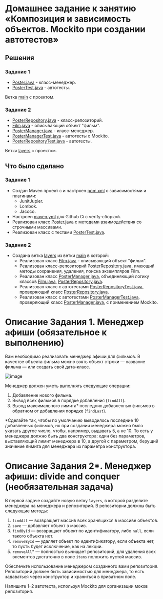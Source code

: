 # Домашнее задание к занятию «Композиция и зависимость объектов. Mockito при создании автотестов»

## Решения
### Задание 1
 * <a href="https://github.com/Nephedov/12.1.Java/blob/main/src/main/java/ru/netology/javaqa/Poster.java">Poster.java</a> - класс-менеджер.
 * <a href="https://github.com/Nephedov/12.1.Java/blob/main/src/test/java/ru/netology/javaqa/PosterTest.java">PosterTest.java</a> - автотесты.

Ветка <a href="https://github.com/Nephedov/12.1.Java/tree/main">main</a> с проектом.
### Задание 2
 * <a href="https://github.com/Nephedov/12.1.Java/blob/layers/src/main/java/ru/netology/repository/PosterRepository.java">PosterRepository.java</a> - класс-репозиторий.
 * <a href="https://github.com/Nephedov/12.1.Java/blob/layers/src/main/java/ru/netology/domain/Film.java">Film.java</a> - описывающий объект "фильм".
 * <a href="https://github.com/Nephedov/12.1.Java/blob/layers/src/main/java/ru/netology/PosterManager.java">PosterManager.java</a> - класс-менеджер.
 * <a href="https://github.com/Nephedov/12.1.Java/blob/ed12c306e1d981abbd628204c763029920f9a38f/src/test/java/ru/netology/PosterManagerTest.java">PosterManagerTest.java</a> - автотесты с Mockito.
 * <a href="https://github.com/Nephedov/12.1.Java/blob/layers/src/test/java/ru/netology/repository/PosterRepositoryTest.java">PosterRepositoryTest.java</a> - автотесты.

Ветка <a href="https://github.com/Nephedov/12.1.Java/tree/layers">layers</a> с проектом.
## Что было сделано
### Задание 1
* Создан Maven проект с и настроен <a href="https://github.com/Nephedov/12.1.Java/blob/main/pom.xml">pom.xml</a> c зависимостями и плагинами:
  * JunitJupier.
  * Lombok.
  * Jacoco.
* Настроен <a href="https://github.com/Nephedov/12.1.Java/blob/main/.github/workflows/maven.yml">maven.yml</a> для Github Ci c verify-сборкой.
* Реализован класс <a href="https://github.com/Nephedov/12.1.Java/blob/main/src/main/java/ru/netology/javaqa/Poster.java">Poster.java</a> с методами взаимодействия со строчными массивами.
* Реализован класс с тестами <a href="https://github.com/Nephedov/12.1.Java/blob/main/src/test/java/ru/netology/javaqa/PosterTest.java">PosterTest.java</a>.
### Задание 2
* Создана ветка <a href="https://github.com/Nephedov/12.1.Java/tree/layers">layers</a> из ветки <a href="https://github.com/Nephedov/12.1.Java/tree/main">main</a> в которой:
  * Реализован класс <a href="https://github.com/Nephedov/12.1.Java/blob/layers/src/main/java/ru/netology/domain/Film.java">Film.java</a> - описывающий объект "фильм".
  * Реализован класс-репозиторий <a href="https://github.com/Nephedov/12.1.Java/blob/layers/src/main/java/ru/netology/repository/PosterRepository.java">PosterRepository.java</a>, имеющий методы сохранения, удаления, поиска экземпляров Film.
  * Реализован класс <a href="https://github.com/Nephedov/12.1.Java/blob/layers/src/main/java/ru/netology/PosterManager.java">PosterManager.java</a>, объединяющий логику классов
    <a href="https://github.com/Nephedov/12.1.Java/blob/layers/src/main/java/ru/netology/domain/Film.java">Film.java</a>,
    <a href="https://github.com/Nephedov/12.1.Java/blob/layers/src/main/java/ru/netology/repository/PosterRepository.java">PosterRepository.java</a>.
  * Реализован класс с автотестами <a href="https://github.com/Nephedov/12.1.Java/blob/layers/src/test/java/ru/netology/repository/PosterRepositoryTest.java">PosterRepositoryTest.java</a>,
    проверяющий класс <a href="https://github.com/Nephedov/12.1.Java/blob/layers/src/main/java/ru/netology/repository/PosterRepository.java">PosterRepository.java</a>.
  * Реализован класс с автотестами <a href="https://github.com/Nephedov/12.1.Java/blob/layers/src/test/java/ru/netology/PosterManagerTest.java">PosterManagerTest.java</a>,
    проверяющий класс <a href="https://github.com/Nephedov/12.1.Java/blob/layers/src/main/java/ru/netology/PosterManager.java">PosterManager.java</a>, с применением Mockito.

# Описание Задания 1. Менеджер афиши (обязательное к выполнению)

Вам необходимо реализовать менеджер афиши для фильмов. В качестве объекта фильма можно взять объект строки — название фильма — или создать свой дата-класс.

![image](https://user-images.githubusercontent.com/53707586/152697921-e71d853c-aa2e-482b-be61-39e6c2cfb0b1.png)

Менеджер должен уметь выполнять следующие операции:
1. Добавление нового фильма.
2. Вывод всех фильмов в порядке добавления (`findAll`).
3. Вывод максимального лимита* последних добавленных фильмов в обратном от добавления порядке (`findLast`).

*Сделайте так, чтобы по умолчанию выводилось последние 10 добавленных фильмов, но при создании менеджера можно было указать другое число, чтобы, например, выдавать 5, а не 10. То есть у менеджера должно быть два конструктора: один без параметров, выставляющий лимит менеджера в 10, а другой с параметром, берущий значение лимита для менеджера из параметра конструктора.

# Описание Задания 2*. Менеджер афиши: divide and conquer (необязательная задача)

В первой задаче создайте новую ветку `layers`, в которой разделите менеджера на менеджера и репозиторий.
В репозитории должны быть следующие методы:
1. `findAll` — возвращает массив всех хранящихся в массиве объектов.
1. `save` — добавляет объект в массив.
1. `findById` — возвращает объект по идентификатору, либо `null`, если такого объекта нет.
1. `removeById` — удаляет объект по идентификатору, если объекта нет, то пусть будет исключение, как на лекции.
1. `removeAll`* — полностью вычищает репозиторий, для удаления всех элементов достаточно в поле `items` положить пустой массив.

Обеспечьте использование менеджером созданного вами репозитория. Репозиторий должен быть зависимостью для менеджера, то есть задаваться через конструктор и храниться в приватном поле.

Напишите 1–2 автотеста, используя Mockito для организации моков репозитория.
